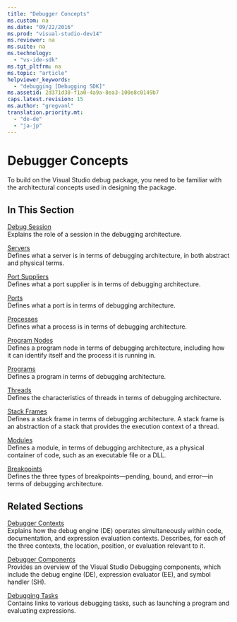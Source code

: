 ```yaml
---
title: "Debugger Concepts"
ms.custom: na
ms.date: "09/22/2016"
ms.prod: "visual-studio-dev14"
ms.reviewer: na
ms.suite: na
ms.technology: 
  - "vs-ide-sdk"
ms.tgt_pltfrm: na
ms.topic: "article"
helpviewer_keywords: 
  - "debugging [Debugging SDK]"
ms.assetid: 2d371d38-f1a0-4a9a-8ea3-100e8c0149b7
caps.latest.revision: 15
ms.author: "gregvanl"
translation.priority.mt: 
  - "de-de"
  - "ja-jp"
---
```

# Debugger Concepts
To build on the Visual Studio debug package, you need to be familiar with the architectural concepts used in designing the package.  
  
## In This Section  
 [Debug Session](../vs140/debug-session.md)  
 Explains the role of a session in the debugging architecture.  
  
 [Servers](../vs140/servers--visual-studio-sdk-.md)  
 Defines what a server is in terms of debugging architecture, in both abstract and physical terms.  
  
 [Port Suppliers](../vs140/port-suppliers.md)  
 Defines what a port supplier is in terms of debugging architecture.  
  
 [Ports](../vs140/ports.md)  
 Defines what a port is in terms of debugging architecture.  
  
 [Processes](../vs140/processes.md)  
 Defines what a process is in terms of debugging architecture.  
  
 [Program Nodes](../vs140/program-nodes.md)  
 Defines a program node in terms of debugging architecture, including how it can identify itself and the process it is running in.  
  
 [Programs](../vs140/programs.md)  
 Defines a program in terms of debugging architecture.  
  
 [Threads](../vs140/threads.md)  
 Defines the characteristics of threads in terms of debugging architecture.  
  
 [Stack Frames](../vs140/stack-frames.md)  
 Defines a stack frame in terms of debugging architecture. A stack frame is an abstraction of a stack that provides the execution context of a thread.  
  
 [Modules](../vs140/modules.md)  
 Defines a module, in terms of debugging architecture, as a physical container of code, such as an executable file or a DLL.  
  
 [Breakpoints](../vs140/breakpoints--visual-studio-sdk-.md)  
 Defines the three types of breakpoints—pending, bound, and error—in terms of debugging architecture.  
  
## Related Sections  
 [Debugger Contexts](../vs140/debugger-contexts.md)  
 Explains how the debug engine (DE) operates simultaneously within code, documentation, and expression evaluation contexts. Describes, for each of the three contexts, the location, position, or evaluation relevant to it.  
  
 [Debugger Components](../vs140/debugger-components.md)  
 Provides an overview of the Visual Studio Debugging components, which include the debug engine (DE), expression evaluator (EE), and symbol handler (SH).  
  
 [Debugging Tasks](../vs140/debugging-tasks.md)  
 Contains links to various debugging tasks, such as launching a program and evaluating expressions.